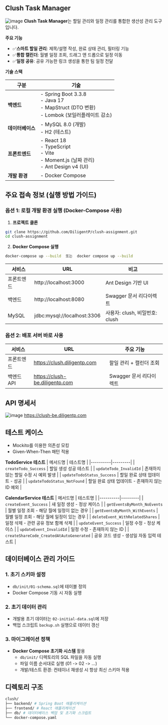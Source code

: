 ## Clush Task Manager
![image](https://obsidian-images-diligentp.s3.ap-northeast-2.amazonaws.com/f3c4d56f137fd2c024e5b40dedb6659c.png)
**Clush Task Manager**는 할일 관리와 일정 관리를 통합한 생산성 관리 도구입니다.

**주요 기능**
- ✅**스마트 할일 관리**: 제목/설명 작성, 완료 상태 관리, 필터링 기능
- ✅**통합 캘린더**: 월별 일정 조회, 드래그 앤 드롭으로 일정 이동
- ✅**일정 공유**: 공유 가능한 링크 생성을 통한 팀 일정 전달


**기술 스택**

| **구분**          | **기술**                                                                                            |
|--------------------|----------------------------------------------------------------------------------------------------|
| **백엔드**        | - Spring Boot 3.3.8 <br> - Java 17 <br> - MapStruct (DTO 변환) <br> - Lombok (보일러플레이트 감소)   |
| **데이터베이스**   | - MySQL 8.0 (개발)<br> - H2 (테스트)                                                               |
| **프론트엔드**     | - React 18 <br> - TypeScript <br> - Vite <br> - Moment.js (날짜 관리) <br> - Ant Design v4 (UI)    |
| **개발 환경**     | - Docker Compose                                                                                   |


## 주요 접속 정보 (실행 방법 가이드)
### 옵션 1: 로컬 개발 환경 실행 (Docker-Compose 사용)
1. **프로젝트 클론**
```bash
git clone https://github.com/DiligentP/clush-assignment.git
cd clush-assignment
```
2. **Docker Compose 실행**
```bash
docker-compose up --build  또는  docker compose up --build
```

| 서비스    | URL                          | 비고                          |
|-----------|------------------------------|-------------------------------|
| 프론트엔드 | http://localhost:3000       | Ant Design 기반 UI           |
| 백엔드    | http://localhost:8080       | Swagger 문서 리다이렉트            |
| MySQL     | jdbc:mysql://localhost:3306 | 사용자: clush, 비밀번호: clush |

### 옵션 2: 배포 서버 바로 사용
| 서비스    | URL                                | 주요 기능                     |
|-----------|------------------------------------|-----------------------------|
| 프론트엔드 | https://clush.diligentp.com       | 할일 관리 + 캘린더 조회      |
| 백엔드 API | https://clush-be.diligentp.com    | Swagger 문서 리다이렉트 |

## API 명세서
![image](https://obsidian-images-diligentp.s3.ap-northeast-2.amazonaws.com/281009a38e03c716ac5e03c8cda2aba6.png)
https://clush-be.diligentp.com

## 테스트 케이스
- Mockito를 이용한 의존성 모킹
- Given-When-Then 패턴 적용

**TodoService 테스트**
| 메서드명 | 테스트명 |
|----------|---------|
| `createTodo_Success` | 할일 생성 성공 테스트 |
| `updateTodo_InvalidId` | 존재하지 않는 할일 수정 시 예외 발생 |
| `updateTodoStatus_Success` | 할일 완료 상태 업데이트 - 성공 |
| `updateTodoStatus_NotFound` | 할일 완료 상태 업데이트 - 존재하지 않는 ID 예외 |

**CalendarService 테스트**
| 메서드명 | 테스트명 |
|----------|---------|
| `createEvent_Success` | 새 일정 생성 - 정상 케이스 |
| `getEventsByMonth_NoEvents` | 월별 일정 조회 - 해당 월에 일정이 없는 경우 |
| `getEventsByMonth_WithEvents` | 월별 일정 조회 - 해당 월에 일정이 있는 경우 |
| `deleteEvent_WithRelatedShares` | 일정 삭제 - 관련 공유 정보 함께 삭제 |
| `updateEvent_Success` | 일정 수정 - 정상 케이스 |
| `updateEvent_InvalidId` | 일정 수정 - 존재하지 않는 ID |
| `createShareCode_CreatedAtAutoGenerated` | 공유 코드 생성 - 생성일 자동 입력 테스트 |

## 데이터베이스 관리 가이드
### 1. 초기 스키마 설정
- `db/init/01-schema.sql`에 테이블 정의
- Docker Compose 기동 시 자동 실행
### 2. 초기 데이터 관리
- 개발용 초기 데이터는 `02-initial-data.sql`에 저장
- 백업 스크립트 `backup.sh` 실행으로 데이터 갱신 
### 3. 마이그레이션 정책
- **Docker Compose 초기화 시스템** 활용
  - `db/init/` 디렉토리의 SQL 파일을 자동 실행
  - 파일 이름 순서대로 실행 (01 -> 02 -> ...)
  - 개발/테스트 환경: 컨테이너 재생성 시 항상 최신 스키마 적용


## 디렉토리 구조
```bash
clush/
├── backend/ # Spring Boot 애플리케이션
├── frontend/ # React 애플리케이션
├── db/ # 데이터베이스 벡업 및 초기화 스크립트
└── docker-compose.yaml
```
